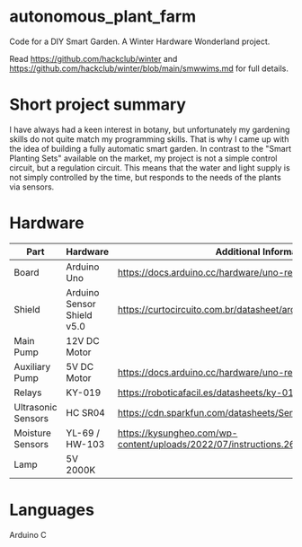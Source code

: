 # autonomous_plant_farm
Code for a DIY Smart Garden. A Winter Hardware Wonderland project.

Read https://github.com/hackclub/winter and https://github.com/hackclub/winter/blob/main/smwwims.md for full details.

# Short project summary
I have always had a keen interest in botany, but unfortunately my gardening skills do not quite match my programming skills. 
That is why I came up with the idea of building a fully automatic smart garden. In contrast to the "Smart Planting Sets" available 
on the market, my project is not a simple control circuit, but a regulation circuit. This means that the water and light supply is 
not simply controlled by the time, but responds to the needs of the plants via sensors.

# Hardware
| Part                | Hardware                    | Additional Information                                                        |
| ------------------- | --------------------------- | ----------------------------------------------------------------------------- |
| Board               | Arduino Uno                 | https://docs.arduino.cc/hardware/uno-rev3                                     |
| Shield              | Arduino Sensor Shield v5.0  |  https://curtocircuito.com.br/datasheet/arduino_sensor_shield.pdf             |
| Main Pump           | 12V DC Motor                |                                                                               |
| Auxiliary Pump      | 5V DC Motor                 | https://docs.arduino.cc/hardware/uno-rev3                                     |
| Relays              | KY-019                      |  https://roboticafacil.es/datasheets/ky-019.pdf                               |
| Ultrasonic Sensors  | HC SR04                     | https://cdn.sparkfun.com/datasheets/Sensors/Proximity/HCSR04.pdf              |
| Moisture Sensors    | YL-69 / HW-103              |  https://kysungheo.com/wp-content/uploads/2022/07/instructions.261306374.pdf  |
| Lamp                | 5V 2000K                    |                                                                               |

# Languages
Arduino C
